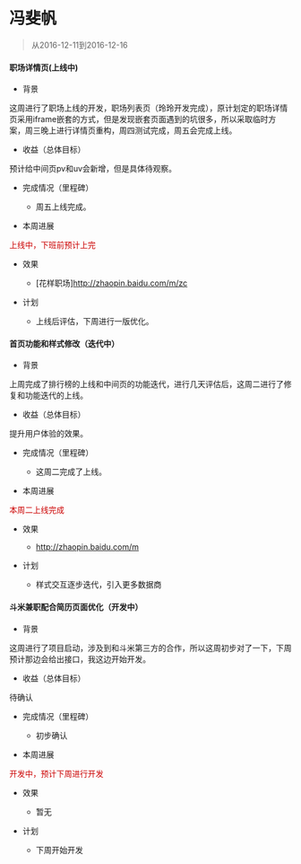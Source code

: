 # 冯斐帆

> 从2016-12-11到2016-12-16

#### 职场详情页(上线中)

- 背景

这周进行了职场上线的开发，职场列表页（玲玲开发完成），原计划定的职场详情页采用iframe嵌套的方式，但是发现嵌套页面遇到的坑很多，所以采取临时方案，周三晚上进行详情页重构，周四测试完成，周五会完成上线。

- 收益（总体目标）

预计给中间页pv和uv会新增，但是具体待观察。

- 完成情况（里程碑）

	- 周五上线完成。

- 本周进展

<p style="color:#c00">上线中，下班前预计上完</p>

- 效果
	- [花样职场]http://zhaopin.baidu.com/m/zc

- 计划
	- 上线后评估，下周进行一版优化。
 

#### 首页功能和样式修改（迭代中）

- 背景

上周完成了排行榜的上线和中间页的功能迭代，进行几天评估后，这周二进行了修复和功能迭代的上线。

- 收益（总体目标）

提升用户体验的效果。

- 完成情况（里程碑）

	- 这周二完成了上线。

- 本周进展

<p style="color:#c00">本周二上线完成</p>

- 效果
	- http://zhaopin.baidu.com/m

- 计划
	- 样式交互逐步迭代，引入更多数据商


#### 斗米兼职配合简历页面优化（开发中）

- 背景

这周进行了项目启动，涉及到和斗米第三方的合作，所以这周初步对了一下，下周预计那边会给出接口，我这边开始开发。

- 收益（总体目标）

待确认

- 完成情况（里程碑）

	- 初步确认

- 本周进展

<p style="color:#c00">开发中，预计下周进行开发</p>

- 效果
	- 暂无

- 计划
	- 下周开始开发
